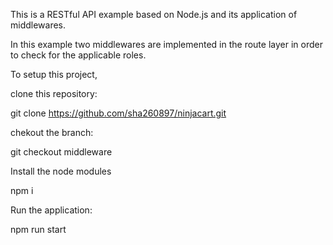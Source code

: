 This is a RESTful API example based on Node.js and its application of middlewares.

In this example two middlewares are implemented in the route layer in order to check for the applicable roles.

To setup this project,

clone this repository: 

git clone https://github.com/sha260897/ninjacart.git 

chekout the branch: 

git checkout  middleware


Install the node modules 

npm i 

Run the application:

npm run start

